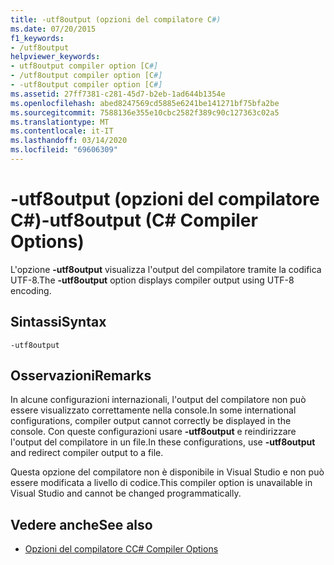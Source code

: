 ```yaml
---
title: -utf8output (opzioni del compilatore C#)
ms.date: 07/20/2015
f1_keywords:
- /utf8output
helpviewer_keywords:
- utf8output compiler option [C#]
- /utf8output compiler option [C#]
- -utf8output compiler option [C#]
ms.assetid: 27ff7381-c281-45d7-b2eb-1ad644b1354e
ms.openlocfilehash: abed8247569cd5885e6241be141271bf75bfa2be
ms.sourcegitcommit: 7588136e355e10cbc2582f389c90c127363c02a5
ms.translationtype: MT
ms.contentlocale: it-IT
ms.lasthandoff: 03/14/2020
ms.locfileid: "69606309"
---
```

# <a name="-utf8output-c-compiler-options"></a><span data-ttu-id="0f1f9-102">-utf8output (opzioni del compilatore C#)</span><span class="sxs-lookup"><span data-stu-id="0f1f9-102">-utf8output (C# Compiler Options)</span></span>
<span data-ttu-id="0f1f9-103">L'opzione **-utf8output** visualizza l'output del compilatore tramite la codifica UTF-8.</span><span class="sxs-lookup"><span data-stu-id="0f1f9-103">The **-utf8output** option displays compiler output using UTF-8 encoding.</span></span>  
  
## <a name="syntax"></a><span data-ttu-id="0f1f9-104">Sintassi</span><span class="sxs-lookup"><span data-stu-id="0f1f9-104">Syntax</span></span>  
  
```console  
-utf8output  
```  
  
## <a name="remarks"></a><span data-ttu-id="0f1f9-105">Osservazioni</span><span class="sxs-lookup"><span data-stu-id="0f1f9-105">Remarks</span></span>  
 <span data-ttu-id="0f1f9-106">In alcune configurazioni internazionali, l'output del compilatore non può essere visualizzato correttamente nella console.</span><span class="sxs-lookup"><span data-stu-id="0f1f9-106">In some international configurations, compiler output cannot correctly be displayed in the console.</span></span> <span data-ttu-id="0f1f9-107">Con queste configurazioni usare **-utf8output** e reindirizzare l'output del compilatore in un file.</span><span class="sxs-lookup"><span data-stu-id="0f1f9-107">In these configurations, use **-utf8output** and redirect compiler output to a file.</span></span>  
  
 <span data-ttu-id="0f1f9-108">Questa opzione del compilatore non è disponibile in Visual Studio e non può essere modificata a livello di codice.</span><span class="sxs-lookup"><span data-stu-id="0f1f9-108">This compiler option is unavailable in Visual Studio and cannot be changed programmatically.</span></span>  
  
## <a name="see-also"></a><span data-ttu-id="0f1f9-109">Vedere anche</span><span class="sxs-lookup"><span data-stu-id="0f1f9-109">See also</span></span>

- [<span data-ttu-id="0f1f9-110">Opzioni del compilatore C</span><span class="sxs-lookup"><span data-stu-id="0f1f9-110">C# Compiler Options</span></span>](./index.md)
